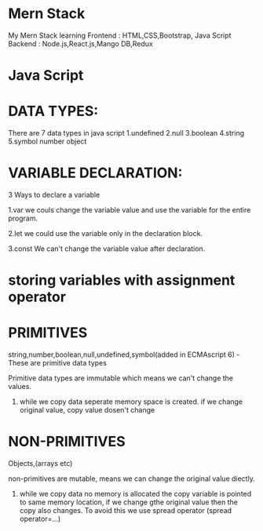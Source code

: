 # Mern Stack
My Mern Stack learning
Frontend : HTML,CSS,Bootstrap, Java Script
Backend : Node.js,React.js,Mango DB,Redux





# Java Script

# DATA TYPES:
There are 7 data types in java script
1.undefined
2.null
3.boolean
4.string
5.symbol
number
object

# VARIABLE DECLARATION:
3 Ways to declare a variable

1.var
    we couls change the variable value and use the variable for the entire program.

2.let
    we could use the variable only in the declaration block.

3.const
    We can't change the variable value after declaration.

# storing variables with assignment operator





#  PRIMITIVES

string,number,boolean,null,undefined,symbol(added in ECMAscript 6) - These are primitive data types

Primitive data types are immutable which means we can't change the values.

1. while we copy data seperate memory space is created. if we change original value, copy value dosen't change

# NON-PRIMITIVES

Objects,(arrays etc)

non-primitives are mutable, means we can change the original value diectly.

1. while we copy data no memory is allocated the copy variable is pointed to same memory location, if we change gthe original value then the copy also changes.
    To avoid this we use spread operator (spread operator=...)
 
    

